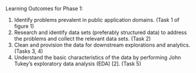 Learning Outcomes for Phase 1:
  1. Identify problems prevalent in public application domains. (Task 1 of figure 1)
  2. Research and identify data sets (preferably structured data) to address the problems
  and collect the relevant data sets. (Task 2)
  3. Clean and provision the data for downstream explorations and analytics. (Tasks 3, 4)
  4. Understand the basic characteristics of the data by performing John Tukey’s exploratory
  data analysis (EDA) [2]. (Task 5)
